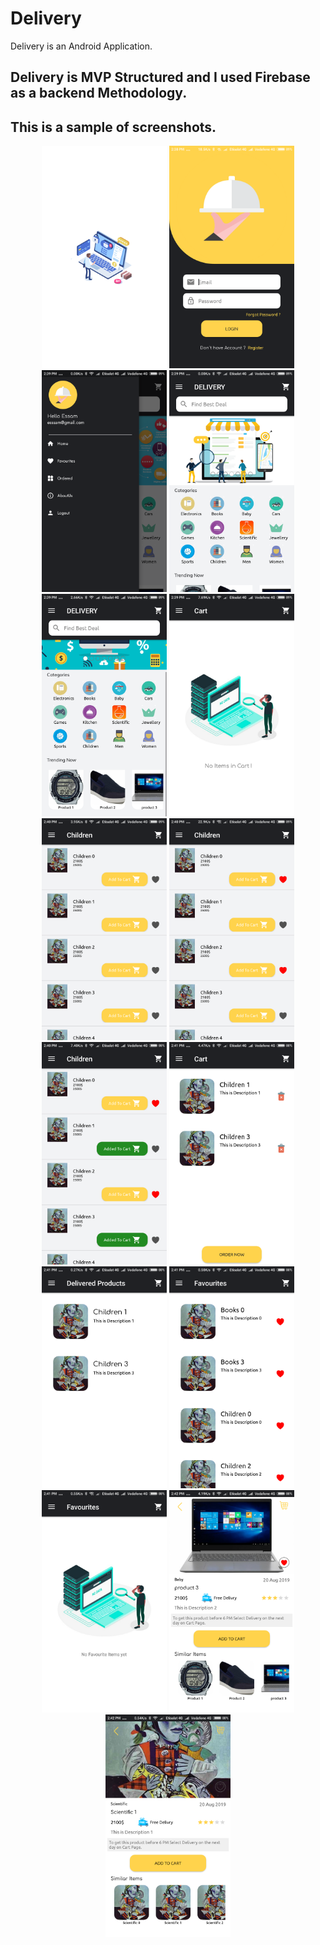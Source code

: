 # Delivery
  Delivery is an Android Application.
  ## Delivery is MVP Structured and I used Firebase as a backend Methodology.
  
  ## This is a sample of screenshots.

<p align="center">
  <img src="Delivery Screenshots/Screenshot_2021-01-05-14-38-39-153_emad.foody.png" width="200" title="Splash Screen">
  <img src="Delivery Screenshots/Screenshot_2021-01-05-14-38-44-009_emad.foody.png" width="200" title="Authentication Screen">
  <img src="Delivery Screenshots/Screenshot_2021-01-05-14-39-18-168_emad.foody.png" width="200" title="Navigation Screen">
  <img src="Delivery Screenshots/Screenshot_2021-01-05-14-39-20-997_emad.foody.png" width="200" title="Home Screen">
  <img src="Delivery Screenshots/Screenshot_2021-01-05-14-39-36-789_emad.foody.png" width="200" title="Home Screen">
  <img src="Delivery Screenshots/Screenshot_2021-01-05-14-39-51-257_emad.foody.png" width="200" title="Cart Empty Screen">
  <img src="Delivery Screenshots/Screenshot_2021-01-05-14-40-33-907_emad.foody.png" width="200" title="Browsing Items Screen">
  <img src="Delivery Screenshots/Screenshot_2021-01-05-14-40-46-567_emad.foody.png" width="200" title="Add To Favourites Screen">
  <img src="Delivery Screenshots/Screenshot_2021-01-05-14-40-51-658_emad.foody.png" width="200" title="Add To Cart Screen">
  <img src="Delivery Screenshots/Screenshot_2021-01-05-14-41-12-295_emad.foody.png" width="200" title="Browsing Cart Screen">
  <img src="Delivery Screenshots/Screenshot_2021-01-05-14-41-23-085_emad.foody.png" width="200" title="Ordered Products Screen">
  <img src="Delivery Screenshots/Screenshot_2021-01-05-14-41-32-350_emad.foody.png" width="200" title="Favourites Screen">
  <img src="Delivery Screenshots/Screenshot_2021-01-05-14-41-38-783_emad.foody.png" width="200" title="No Favourites Screen">
  <img src="Delivery Screenshots/Screenshot_2021-01-05-14-42-06-317_emad.foody.png" width="200" title="Product Screen">
  <img src="Delivery Screenshots/Screenshot_2021-01-05-14-42-16-524_emad.foody.png" width="200" title="Product Screen"> 
</p>
